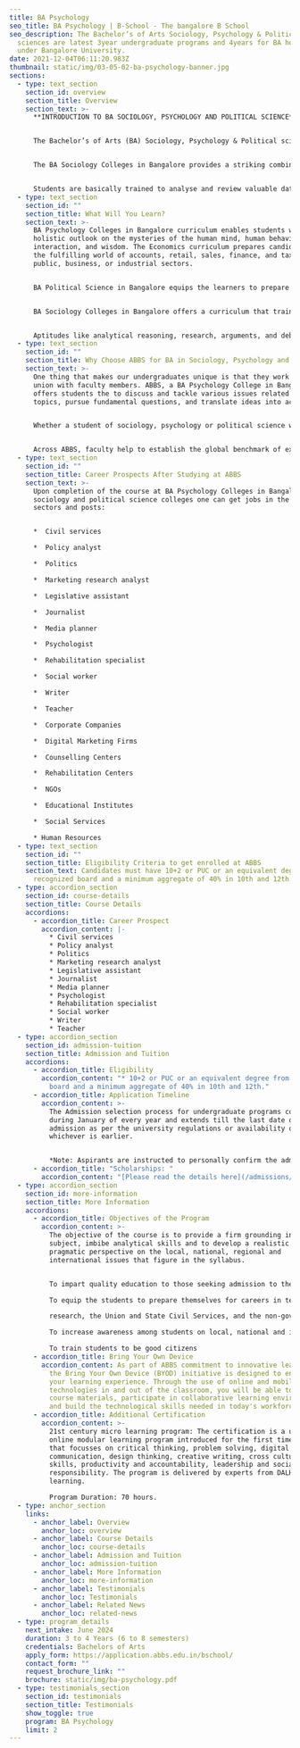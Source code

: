 ```yaml
---
title: BA Psychology
seo_title: BA Psychology | B-School - The bangalore B School
seo_description: The Bachelor’s of Arts Sociology, Psychology & Political
  sciences are latest 3year undergraduate programs and 4years for BA honours
  under Bangalore University.
date: 2021-12-04T06:11:20.983Z
thumbnail: static/img/03-05-02-ba-psychology-banner.jpg
sections:
  - type: text_section
    section_id: overview
    section_title: Overview
    section_text: >-
      **INTRODUCTION TO BA SOCIOLOGY, PSYCHOLOGY AND POLITICAL SCIENCE**


      The Bachelor’s of Arts (BA) Sociology, Psychology & Political sciences are the latest 3-year undergraduate programs and 4-years for BA honours under Bangalore University. The BA Political Science in Bangalore is a Credit Based Semester Scheme course, spread over six semesters for BA. The syllabus of the programs has been updated. Many unique and innovative papers are being offered to stay relevant with today’s ever-changing market and circumstances, as well as the larger societal needs. 


      The BA Sociology Colleges in Bangalore provides a striking combination of subjects that allow students to enhance and develop their communication, research, presentation, and analysis skills. The program focuses on imparting concepts and abilities that enhance the student’s proficiency, creating a highly adaptive environment, and opening up opportunities to grow successfully in their respective field. 


      Students are basically trained to analyse and review valuable data and create mind-blowing concepts and ideas in the industry.
  - type: text_section
    section_id: ""
    section_title: What Will You Learn?
    section_text: >-
      BA Psychology Colleges in Bangalore curriculum enables students with a
      holistic outlook on the mysteries of the human mind, human behaviour,
      interaction, and wisdom. The Economics curriculum prepares candidates for
      the fulfilling world of accounts, retail, sales, finance, and tax in the
      public, business, or industrial sectors. 


      BA Political Science in Bangalore equips the learners to prepare themselves for careers in teaching and research, the Union and State Civil Services, and the non-governmental sector. This program expands awareness among students on local, national and international issues, and strengthens their analytical skills and capabilities. 


      BA Sociology Colleges in Bangalore offers a curriculum that trains students about the theoretical and methodological themes of Indian and global society. Students are taught to monitor, examine, and comprehend social events and implement their academic knowledge into action and practice. 


      Aptitudes like analytical reasoning, research, arguments, and debates with relevant evidence, leadership, teamwork, and logical thinking are discovered and developed to help students grow into mindful global residents.
  - type: text_section
    section_id: ""
    section_title: Why Choose ABBS for BA in Sociology, Psychology and Political Science?
    section_text: >-
      One thing that makes our undergraduates unique is that they work in a
      union with faculty members. ABBS, a BA Psychology College in Bangalore
      offers students the to discuss and tackle various issues related to
      topics, pursue fundamental questions, and translate ideas into action.


      Whether a student of sociology, psychology or political science we offer excellence across all subjects. Our BA Sociology College in Bangalore also pioneered digital education to allow students a flexible education system and rigorous learning. 


      Across ABBS, faculty help to establish the global benchmark of excellence for students and help them to achieve their individual goals during the duration of the course.
  - type: text_section
    section_id: ""
    section_title: Career Prospects After Studying at ABBS
    section_text: >-
      Upon completion of the course at BA Psychology Colleges in Bangalore,
      sociology and political science colleges one can get jobs in the following
      sectors and posts: 


      *  Civil services 

      *  Policy analyst 

      *  Politics 

      *  Marketing research analyst 

      *  Legislative assistant 

      *  Journalist 

      *  Media planner 

      *  Psychologist 

      *  Rehabilitation specialist 

      *  Social worker 

      *  Writer 

      *  Teacher 

      *  Corporate Companies 

      *  Digital Marketing Firms 

      *  Counselling Centers 

      *  Rehabilitation Centers 

      *  NGOs 

      *  Educational Institutes 

      *  Social Services 

      * Human Resources
  - type: text_section
    section_id: ""
    section_title: Eligibility Criteria to get enrolled at ABBS
    section_text: Candidates must have 10+2 or PUC or an equivalent degree from a
      recognized board and a minimum aggregate of 40% in 10th and 12th.
  - type: accordion_section
    section_id: course-details
    section_title: Course Details
    accordions:
      - accordion_title: Career Prospect
        accordion_content: |-
          * Civil services
          * Policy analyst
          * Politics
          * Marketing research analyst 
          * Legislative assistant
          * Journalist
          * Media planner
          * Psychologist
          * Rehabilitation specialist 
          * Social worker
          * Writer
          * Teacher
  - type: accordion_section
    section_id: admission-tuition
    section_title: Admission and Tuition
    accordions:
      - accordion_title: Eligibility
        accordion_content: "* 10+2 or PUC or an equivalent degree from a recognized
          board and a minimum aggregate of 40% in 10th and 12th."
      - accordion_title: Application Timeline
        accordion_content: >-
          The Admission selection process for undergraduate programs commences
          during January of every year and extends till the last date of
          admission as per the university regulations or availability of seats,
          whichever is earlier.


          *Note: Aspirants are instructed to personally confirm the admission dates and timelines from the admissions office.*
      - accordion_title: "Scholarships: "
        accordion_content: "[Please read the details here](/admissions/fees-scholarships)"
  - type: accordion_section
    section_id: more-information
    section_title: More Information
    accordions:
      - accordion_title: Objectives of the Program
        accordion_content: >-
          The objective of the course is to provide a firm grounding in the
          subject, imbibe analytical skills and to develop a realistic and
          pragmatic perspective on the local, national, regional and
          international issues that figure in the syllabus.


          To impart quality education to those seeking admission to the B.A Sociology, Psychology & Political sciences course.

          To equip the students to prepare themselves for careers in teaching and

          research, the Union and State Civil Services, and the non-governmental sector.

          To increase awareness among students on local, national and international issues, and strengthen their analytical skills and capabilities.

          To train students to be good citizens
      - accordion_title: Bring Your Own Device
        accordion_content: As part of ABBS commitment to innovative learning strategies,
          the Bring Your Own Device (BYOD) initiative is designed to enhance
          your learning experience. Through the use of online and mobile
          technologies in and out of the classroom, you will be able to access
          course materials, participate in collaborative learning environments
          and build the technological skills needed in today's workforce.
      - accordion_title: Additional Certification
        accordion_content: >-
          21st century micro learning program: The certification is a unique
          online modular learning program introduced for the first time in India
          that focusses on critical thinking, problem solving, digital literacy,
          communication, design thinking, creative writing, cross cultural
          skills, productivity and accountability, leadership and social
          responsibility. The program is delivered by experts from DALHAM
          learning. 

          Program Duration: 70 hours.
  - type: anchor_section
    links:
      - anchor_label: Overview
        anchor_loc: overview
      - anchor_label: Course Details
        anchor_loc: course-details
      - anchor_label: Admission and Tuition
        anchor_loc: admission-tuition
      - anchor_label: More Information
        anchor_loc: more-information
      - anchor_label: Testimonials
        anchor_loc: Testimonials
      - anchor_label: Related News
        anchor_loc: related-news
  - type: program_details
    next_intake: June 2024
    duration: 3 to 4 Years (6 to 8 semesters)
    credentials: Bachelors of Arts
    apply_form: https://application.abbs.edu.in/bschool/
    contact_form: ""
    request_brochure_link: ""
    brochure: static/img/ba-psychology.pdf
  - type: testimonials_section
    section_id: testimonials
    section_title: Testimonials
    show_toggle: true
    program: BA Psychology
    limit: 2
---
```

